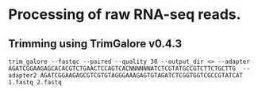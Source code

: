 # Processing of raw RNA-seq reads.

## Trimming using TrimGalore v0.4.3
```
trim_galore --fastqc --paired --quality 30 --output_dir <> --adapter AGATCGGAAGAGCACACGTCTGAACTCCAGTCACNNNNNNATCTCGTATGCCGTCTTCTGCTTG  --adapter2 AGATCGGAAGAGCGTCGTGTAGGGAAAGAGTGTAGATCTCGGTGGTCGCCGTATCAT 1.fastq 2.fastq
```
